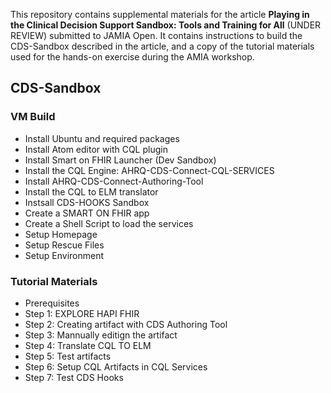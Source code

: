 This repository contains supplemental materials for the article **Playing in the Clinical Decision Support Sandbox: Tools and Training for All** (UNDER REVIEW) submitted to JAMIA Open. It contains instructions to build the CDS-Sandbox described in the article, and a copy of the tutorial materials used for the hands-on exercise during the AMIA workshop. 

## CDS-Sandbox 

### VM Build

- Install Ubuntu and required packages
- Install Atom editor with CQL plugin
- Install Smart on FHIR Launcher (Dev Sandbox)
- Install the CQL Engine: AHRQ-CDS-Connect-CQL-SERVICES
- Install AHRQ-CDS-Connect-Authoring-Tool
- Install the CQL to ELM translator
- Instsall CDS-HOOKS Sandbox
- Create a SMART ON FHIR app
- Create a Shell Script to load the services
- Setup Homepage
- Setup Rescue Files
- Setup Environment

### Tutorial Materials

- Prerequisites
- Step 1: EXPLORE HAPI FHIR 
- Step 2: Creating artifact with CDS Authoring Tool
- Step 3: Mannually editign the artifact 
- Step 4: Translate CQL TO ELM 
- Step 5: Test artifacts
- Step 6: Setup CQL Artifacts in CQL Services
- Step 7: Test CDS Hooks 

